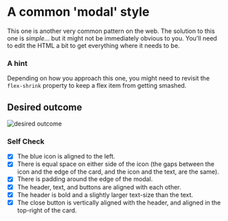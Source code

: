 # A common 'modal' style
This one is another very common pattern on the web. The solution to this one is _simple_... but it might not be immediately obvious to you. You'll need to edit the HTML a bit to get everything where it needs to be.

### A hint
Depending on how you approach this one, you might need to revisit the `flex-shrink` property to keep a flex item from getting smashed.

## Desired outcome

![desired outcome](./desired-outcome.png)

### Self Check

- [x] The blue icon is aligned to the left.
- [x] There is equal space on either side of the icon (the gaps between the icon and the edge of the card, and the icon and the text, are the same).
- [x] There is padding around the edge of the modal.
- [x] The header, text, and buttons are aligned with each other.
- [x] The header is bold and a slightly larger text-size than the text.
- [x] The close button is vertically aligned with the header, and aligned in the top-right of the card.
